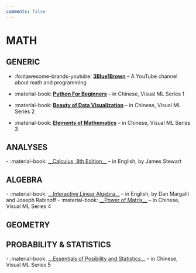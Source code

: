 ```yaml
---
comments: false
---
```


# MATH

## GENERIC

<div class="grid cards" markdown>

- :fontawesome-brands-youtube: <a href="https://www.youtube.com/@3blue1brown" target="_blank">__3Blue1Brown__</a> – A YouTube channel about math and programming

- :material-book: <a href="https://github.com/Visualize-ML/Book1_Python-For-Beginners" target="_blank">__Python For Beginners__</a> – in Chinese, Visual ML Series 1

- :material-book: <a href="https://github.com/Visualize-ML/Book2_Beauty-of-Data-Visualization" target="_blank">__Beauty of Data Visualization__</a> – in Chinese, Visual ML Series 2

- :material-book: <a href="https://github.com/Visualize-ML/Book3_Elements-of-Mathematics" target="_blank">__Elements of Mathematics__</a> – in Chinese, Visual ML Series 3

</div>

## ANALYSES

<div class="grid cards" markdown>
- :material-book: <a href="https://github.com/vortexmethods/Stewart" target="_blank">__Calculus, 8th Edition__</a> – in English, by James Stewart
</div>

## ALGEBRA

<div class="grid cards" markdown>
- :material-book: <a href="https://textbooks.math.gatech.edu/ila/" target="_blank">__Interactive Linear Algebra__</a> – in English, by Dan Margalit and Joseph Rabinoff
- :material-book: <a href="https://github.com/Visualize-ML/Book4_Power-of-Matrix" target="_blank">__Power of Matrix__</a> – in Chinese, Visual ML Series 4
</div>

## GEOMETRY

## PROBABILITY & STATISTICS

<div class="grid cards" markdown>
- :material-book: <a href="https://github.com/Visualize-ML/Book5_Essentials-of-Probability-and-Statistics" target="_blank">__Essentials of Posibility and Statistics__</a> – in Chinese, Visual ML Series 5
</div>